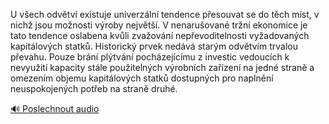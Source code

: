 
U všech odvětví existuje univerzální tendence přesouvat se do těch míst, v nichž jsou možnosti výroby největší. V nenarušované tržní ekonomice je tato tendence oslabena kvůli zvažování nepřevoditelnosti vyžadovaných kapitálových statků. Historický prvek nedává starým odvětvím trvalou převahu. Pouze brání plýtvání pocházejícímu z investic vedoucích k nevyužití kapacity stále použitelných výrobních zařízení na jedné straně a omezením objemu kapitálových statků dostupných pro naplnění neuspokojených potřeb na straně druhé.

[🔊 Poslechnout audio](/data/7-paragraphs/audio/chapter_93/para_001-U-vech-odvtv-existuje-univerzln-tendence-pes.mp3)
